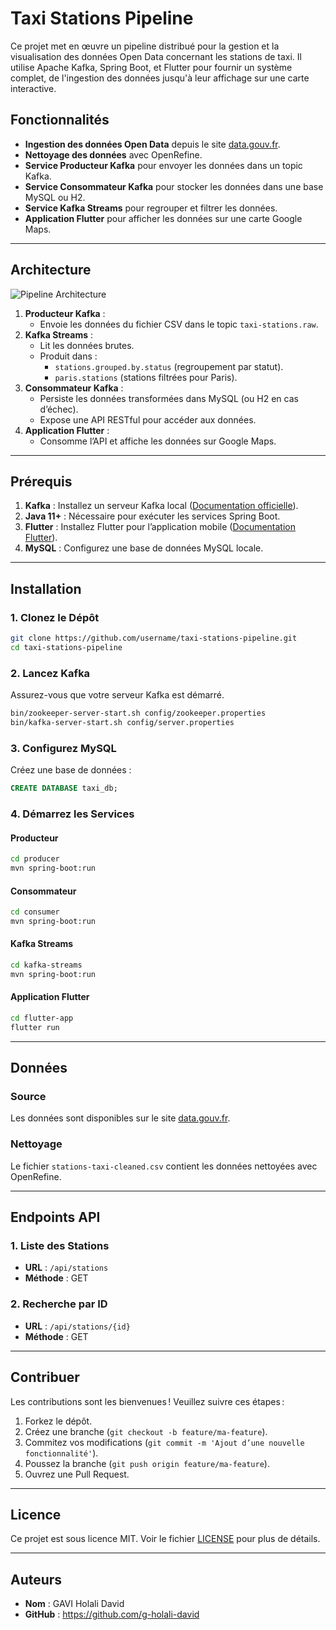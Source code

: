 # Taxi Stations Pipeline

Ce projet met en œuvre un pipeline distribué pour la gestion et la visualisation des données Open Data concernant les stations de taxi. Il utilise Apache Kafka, Spring Boot, et Flutter pour fournir un système complet, de l'ingestion des données jusqu'à leur affichage sur une carte interactive.

## **Fonctionnalités**
- **Ingestion des données Open Data** depuis le site [data.gouv.fr](https://www.data.gouv.fr).
- **Nettoyage des données** avec OpenRefine.
- **Service Producteur Kafka** pour envoyer les données dans un topic Kafka.
- **Service Consommateur Kafka** pour stocker les données dans une base MySQL ou H2.
- **Service Kafka Streams** pour regrouper et filtrer les données.
- **Application Flutter** pour afficher les données sur une carte Google Maps.

---

## **Architecture**
![Pipeline Architecture](https://via.placeholder.com/800x400?text=Pipeline+Architecture)

1. **Producteur Kafka** :
   - Envoie les données du fichier CSV dans le topic `taxi-stations.raw`.
2. **Kafka Streams** :
   - Lit les données brutes.
   - Produit dans :
     - `stations.grouped.by.status` (regroupement par statut).
     - `paris.stations` (stations filtrées pour Paris).
3. **Consommateur Kafka** :
   - Persiste les données transformées dans MySQL (ou H2 en cas d’échec).
   - Expose une API RESTful pour accéder aux données.
4. **Application Flutter** :
   - Consomme l’API et affiche les données sur Google Maps.

---

## **Prérequis**
1. **Kafka** : Installez un serveur Kafka local ([Documentation officielle](https://kafka.apache.org/documentation/)).
2. **Java 11+** : Nécessaire pour exécuter les services Spring Boot.
3. **Flutter** : Installez Flutter pour l’application mobile ([Documentation Flutter](https://flutter.dev/docs/get-started)).
4. **MySQL** : Configurez une base de données MySQL locale.

---

## **Installation**
### **1. Clonez le Dépôt**
```bash
git clone https://github.com/username/taxi-stations-pipeline.git
cd taxi-stations-pipeline
```

### **2. Lancez Kafka**
Assurez-vous que votre serveur Kafka est démarré.
```bash
bin/zookeeper-server-start.sh config/zookeeper.properties
bin/kafka-server-start.sh config/server.properties
```

### **3. Configurez MySQL**
Créez une base de données :
```sql
CREATE DATABASE taxi_db;
```

### **4. Démarrez les Services**
#### Producteur
```bash
cd producer
mvn spring-boot:run
```

#### Consommateur
```bash
cd consumer
mvn spring-boot:run
```

#### Kafka Streams
```bash
cd kafka-streams
mvn spring-boot:run
```

#### Application Flutter
```bash
cd flutter-app
flutter run
```

---

## **Données**
### **Source**
Les données sont disponibles sur le site [data.gouv.fr](https://www.data.gouv.fr).

### **Nettoyage**
Le fichier `stations-taxi-cleaned.csv` contient les données nettoyées avec OpenRefine.

---

## **Endpoints API**
### **1. Liste des Stations**
- **URL** : `/api/stations`
- **Méthode** : GET

### **2. Recherche par ID**
- **URL** : `/api/stations/{id}`
- **Méthode** : GET

---

## **Contribuer**
Les contributions sont les bienvenues ! Veuillez suivre ces étapes :
1. Forkez le dépôt.
2. Créez une branche (`git checkout -b feature/ma-feature`).
3. Commitez vos modifications (`git commit -m 'Ajout d’une nouvelle fonctionnalité'`).
4. Poussez la branche (`git push origin feature/ma-feature`).
5. Ouvrez une Pull Request.

---

## **Licence**
Ce projet est sous licence MIT. Voir le fichier [LICENSE](LICENSE) pour plus de détails.

---

## **Auteurs**
- **Nom** : GAVI Holali David
- **GitHub** : https://github.com/g-holali-david

